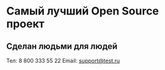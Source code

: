 # Самый лучший Open Source проект

## Сделан людьми для людей

Тел: 8 800 333 55 22
Email: support@test.ru


